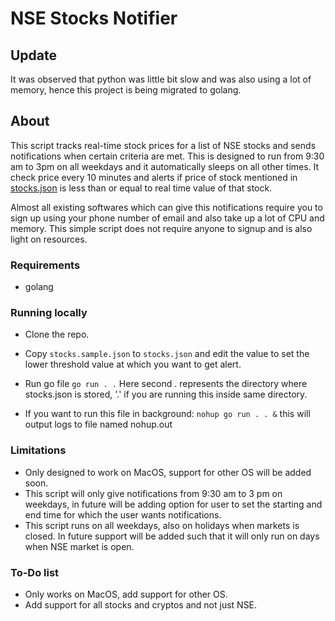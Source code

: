 # NSE Stocks Notifier

## Update

It was observed that python was little bit slow and was also using a lot of memory, hence this project is being migrated to golang.

## About

This script tracks real-time stock prices for a list of NSE stocks and sends notifications when certain criteria are met. This is designed to run from 9:30 am to 3pm on all weekdays and it automatically sleeps on all other times. It check price every 10 minutes and alerts if price of stock mentioned in [stocks.json](https://github.com/Vedant-Mhatre/nse-stocks-notifier/blob/main/stocks.json) is less than or equal to real time value of that stock.

Almost all existing softwares which can give this notifications require you to sign up using your phone number of email and also take up a lot of CPU and memory. This simple script does not require anyone to signup and is also light on resources.

### Requirements

* golang

### Running locally

* Clone the repo.

* Copy `stocks.sample.json` to `stocks.json` and edit the value to set the lower threshold value at which you want to get alert.

* Run go file ` go run . . `
Here second . represents the directory where stocks.json is stored, '.' if you are running this inside same directory.

* If you want to run this file in background:
``` nohup go run . . & ``` this will output logs to file named nohup.out

### Limitations

* Only designed to work on MacOS, support for other OS will be added soon.
* This script will only give notifications from 9:30 am to 3 pm on weekdays, in future will be adding option for user to set the starting and end time for which the user wants notifications.
* This script runs on all weekdays, also on holidays when markets is closed. In future support will be added such that it will only run on days when NSE market is open.

### To-Do list

* Only works on MacOS, add support for other OS.
* Add support for all stocks and cryptos and not just NSE.
